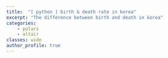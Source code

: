 ```yaml
---
title:  "[ python ] birth & death rate in korea"
excerpt: "The difference between birth and death in korea"
categories:
    - polars
    - altair
classes: wide
author_profile: true
---
```



<style>
  #altair-viz-c2e7db92bad54e399e7d4b1ade45e1bc.vega-embed {
    width: 100%;
    display: flex;
  }

  #altair-viz-c2e7db92bad54e399e7d4b1ade45e1bc.vega-embed details,
  #altair-viz-c2e7db92bad54e399e7d4b1ade45e1bc.vega-embed details summary {
    position: relative;
  }
</style>
<div id="altair-viz-c2e7db92bad54e399e7d4b1ade45e1bc"></div>
<script type="text/javascript">
  var VEGA_DEBUG = (typeof VEGA_DEBUG == "undefined") ? {} : VEGA_DEBUG;
  (function(spec, embedOpt){
    let outputDiv = document.currentScript.previousElementSibling;
    if (outputDiv.id !== "altair-viz-c2e7db92bad54e399e7d4b1ade45e1bc") {
      outputDiv = document.getElementById("altair-viz-c2e7db92bad54e399e7d4b1ade45e1bc");
    }

    const paths = {
      "vega": "https://cdn.jsdelivr.net/npm/vega@5?noext",
      "vega-lib": "https://cdn.jsdelivr.net/npm/vega-lib?noext",
      "vega-lite": "https://cdn.jsdelivr.net/npm/vega-lite@5.20.1?noext",
      "vega-embed": "https://cdn.jsdelivr.net/npm/vega-embed@6?noext",
    };

    function maybeLoadScript(lib, version) {
      var key = `${lib.replace("-", "")}_version`;
      return (VEGA_DEBUG[key] == version) ?
        Promise.resolve(paths[lib]) :
        new Promise(function(resolve, reject) {
          var s = document.createElement('script');
          document.getElementsByTagName("head")[0].appendChild(s);
          s.async = true;
          s.onload = () => {
            VEGA_DEBUG[key] = version;
            return resolve(paths[lib]);
          };
          s.onerror = () => reject(`Error loading script: ${paths[lib]}`);
          s.src = paths[lib];
        });
    }

    function showError(err) {
      outputDiv.innerHTML = `<div class="error" style="color:red;">${err}</div>`;
      throw err;
    }

    function displayChart(vegaEmbed) {
      vegaEmbed(outputDiv, spec, embedOpt)
        .catch(err => showError(`Javascript Error: ${err.message}<br>This usually means there's a typo in your chart specification. See the javascript console for the full traceback.`));
    }

    if(typeof define === "function" && define.amd) {
      requirejs.config({paths});
      let deps = ["vega-embed"];
      require(deps, displayChart, err => showError(`Error loading script: ${err.message}`));
    } else {
      maybeLoadScript("vega", "5")
        .then(() => maybeLoadScript("vega-lite", "5.20.1"))
        .then(() => maybeLoadScript("vega-embed", "6"))
        .catch(showError)
        .then(() => displayChart(vegaEmbed));
    }
  })({"$schema": "https://vega.github.io/schema/vega/v5.json", "data": [{"name": "empty", "values": [{}]}], "signals": [{"name": "childWidth", "value": 394}], "marks": [{"type": "group", "name": "concat_0_group", "encode": {"update": {"width": {"signal": "childWidth"}, "height": {"signal": "height"}}}, "marks": [{"type": "rect", "name": "concat_0_layer_0_marks", "from": {"data": "empty"}, "encode": {"update": {"x": {"field": {"signal": null, "datum": null, "group": "width", "parent": null}}, "y2": {"field": {"signal": null, "datum": null, "group": "height", "parent": null}}, "x2": {"value": 0}, "fill": {"value": "#4c78a8"}, "y": {"value": 0}}}, "style": ["rect"]}], "style": "view"}, {"type": "group", "name": "concat_1_group", "encode": {"update": {"height": {"signal": "height"}, "width": {"signal": "childWidth"}}}, "marks": [{"type": "rect", "name": "concat_1_layer_0_marks", "from": {"data": "empty"}, "encode": {"update": {"fill": {"value": "#4c78a8"}, "y": {"value": 0}, "x2": {"value": 0}, "y2": {"field": {"signal": null, "datum": null, "group": "height", "parent": null}}, "x": {"field": {"signal": null, "datum": null, "group": "width", "parent": null}}}}, "style": ["rect"]}], "style": "view"}, {"type": "group", "name": "concat_2_group", "encode": {"update": {"height": {"signal": "height"}, "width": {"signal": "childWidth"}}}, "marks": [{"type": "rect", "name": "concat_2_layer_0_marks", "from": {"data": "empty"}, "encode": {"update": {"x2": {"value": 0}, "y": {"value": 0}, "x": {"field": {"signal": null, "datum": null, "group": "width", "parent": null}}, "y2": {"field": {"signal": null, "datum": null, "group": "height", "parent": null}}, "fill": {"value": "#4c78a8"}}}, "style": ["rect"]}], "style": "view"}], "background": "white", "padding": 5, "layout": {"padding": 20, "bounds": "full", "align": "each"}, "height": 200}, {"mode": "vega"});
</script>

